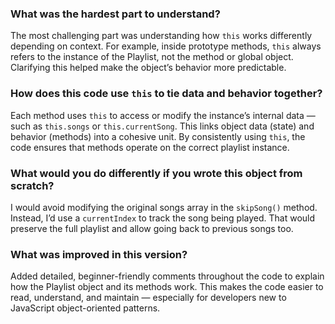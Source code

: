 ### What was the hardest part to understand?
The most challenging part was understanding how `this` works differently depending on context. For example, inside prototype methods, `this` always refers to the instance of the Playlist, not the method or global object. Clarifying this helped make the object’s behavior more predictable.

### How does this code use `this` to tie data and behavior together?
Each method uses `this` to access or modify the instance’s internal data — such as `this.songs` or `this.currentSong`. This links object data (state) and behavior (methods) into a cohesive unit. By consistently using `this`, the code ensures that methods operate on the correct playlist instance.

### What would you do differently if you wrote this object from scratch?
I would avoid modifying the original songs array in the `skipSong()` method. Instead, I’d use a `currentIndex` to track the song being played. That would preserve the full playlist and allow going back to previous songs too.

### What was improved in this version?
Added detailed, beginner-friendly comments throughout the code to explain how the Playlist object and its methods work. This makes the code easier to read, understand, and maintain — especially for developers new to JavaScript object-oriented patterns.
